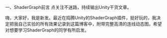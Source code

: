 一、ShaderGraph前言
点关注不迷路，持续输出Unity干货文章。

嗨，大家好，我是新发。最近在捣腾Unity的ShaderGraph插件，挺好玩的，我决定把我自己实验的所有效果记录到这篇博客中，附带完整高清的连线动态图，希望对想要学习ShaderGraph的同学有所启发。